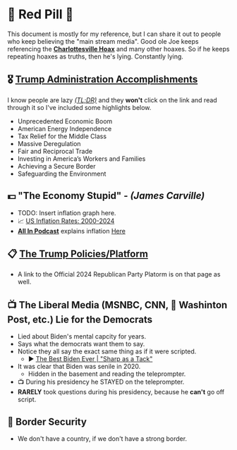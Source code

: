 # 💊 Red Pill 💊

This document is mostly for my reference, but I can share it out to people who keep believing the "main stream media".  Good ole Joe keeps referencing the [**Charlottesville Hoax**](https://justthenews.com/accountability/watchdogs/left-leaning-fact-checker-says-trump-never-called-charlottesville-neo) and many other hoaxes.  So if he keeps repeating hoaxes as truths, then he's lying.  Constantly lying.

## 🎖️ [Trump Administration Accomplishments](https://trumpwhitehouse.archives.gov/trump-administration-accomplishments/)

I know people are lazy [_(TL;DR)_](https://www.howtogeek.com/435266/what-does-tldr-mean-and-how-do-you-use-it/) and they **won't** click on the link and read through it so I've included some highlights below.

* Unprecedented Economic Boom
* American Energy Independence
* Tax Relief for the Middle Class
* Massive Deregulation
* Fair and Reciprocal Trade
* Investing in America’s Workers and Families
* Achieving a Secure Border
* Safeguarding the Environment

## 💵 "The Economy Stupid" - _(James Carville)_

* TODO: Insert inflation graph here.
* 📈 [US Inflation Rates: 2000-2024](https://www.usinflationcalculator.com/inflation/current-inflation-rates/)
* [**All In Podcast**](https://www.youtube.com/@allin) explains inflation [Here](https://www.youtube.com/watch?v=B-neJevevO4)

## 📋 [The Trump Policies/Platform](https://www.donaldjtrump.com/platform)

* A link to the Official 2024 Republican Party Platorm is on that page as well.

## 📺 The Liberal Media (MSNBC, CNN, 📰 Washinton Post, etc.) Lie for the Democrats

* Lied about Biden's mental capcity for years.
* Says what the democrats want them to say.
* Notice they all say the exact same thing as if it were scripted.
  * ▶️ [The Best Biden Ever | "Sharp as a Tack"](https://www.youtube.com/watch?v=1kKUye23KBQ)
* It was clear that Biden was senile in 2020.
  * Hidden in the basement and reading the teleprompter.
* 📺 During his presidency he STAYED on the teleprompter.
* **RARELY** took questions during his presidency, because he **can't** go off script.

## 🛂 Border Security

* We don't have a country, if we don't have a strong border.